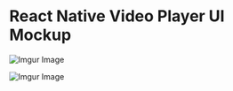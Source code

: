 # React Native Video Player UI Mockup

![Imgur Image](https://i.imgur.com/iYbASPA.png)

![Imgur Image](https://i.imgur.com/olKMoGP.png)
